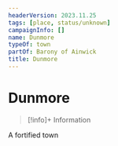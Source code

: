 ```yaml
---
headerVersion: 2023.11.25
tags: [place, status/unknown]
campaignInfo: []
name: Dunmore
typeOf: town
partOf: Barony of Ainwick
title: Dunmore
---
```

# Dunmore
>[!info]+ Information  
>   
>> 

A fortified town